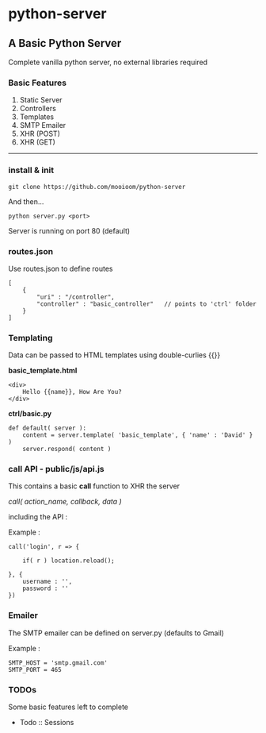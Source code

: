 # python-server

## A Basic Python Server
Complete vanilla python server, no external libraries required

### Basic Features

<ol>
<li>Static Server</li>
<li>Controllers</li>
<li>Templates</li>
<li>SMTP Emailer</li>
<li>XHR (POST)</li>
<li>XHR (GET)</li>
</ol>

***

### install & init

    git clone https://github.com/mooioom/python-server

And then...

    python server.py <port>

Server is running on port 80 (default)

### routes.json
Use routes.json to define routes

    [
        {
            "uri" : "/controller",
            "controller" : "basic_controller"   // points to 'ctrl' folder
        }
    ]

### Templating
Data can be passed to HTML templates using double-curlies {{}}

**basic_template.html**

    <div>
        Hello {{name}}, How Are You?
    </div>

**ctrl/basic.py**

    def default( server ):
        content = server.template( 'basic_template', { 'name' : 'David' } )
        server.respond( content )

### call API - public/js/api.js
This contains a basic **call** function to XHR the server

<em>call( action_name, callback, data )</em>

including the API :<br>
    <script src="__public/js/api.js" /></script>

Example :

    call('login', r => {
    
        if( r ) location.reload();
        
    }, {
        username : '',
        password : ''
    })

### Emailer
The SMTP emailer can be defined on server.py (defaults to Gmail)

Example :<br/>

    SMTP_HOST = 'smtp.gmail.com'
    SMTP_PORT = 465

### TODOs

Some basic features left to complete

<ul>
<li>Todo :: Sessions</li>
</ul>